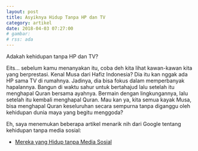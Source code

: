 ```yaml
---
layout: post
title: Asyiknya Hidup Tanpa HP dan TV
category: artikel
date: 2018-04-03 07:27:00
# gambar: 
# rss: ada
---
```


Adakah kehidupan tanpa HP dan TV?

Eits... sebelum kamu menanyakan itu, coba deh kita lihat kawan-kawan kita yang berprestasi. Kenal Musa dari Hafiz Indonesia? Dia itu kan nggak ada HP sama TV di rumahnya. Jadinya, dia bisa fokus dalam memperbanyak hapalannya. Bangun di waktu sahur untuk bertahajud lalu setelah itu menghapal Quran bersama ayahnya. Bermain dengan lingkungannya, lalu setelah itu kembali menghapal Quran. Mau kan ya, kita semua kayak Musa, bisa menghapal Quran keseluruhan secara sempurna tanpa diganggu oleh kehidupan dunia maya yang begitu menggoda?

Eh, saya menemukan beberapa artikel menarik nih dari Google tentang kehidupan tanpa media sosial:

- [Mereka yang Hidup tanpa Media Sosial](https://www.kompasiana.com/isalmawardi/mereka-yang-hidup-tanpa-media-sosial_58e4b2f5c223bdae7327d8fb)